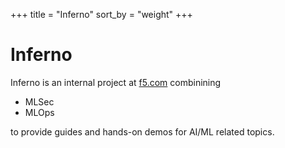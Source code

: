 +++
title = "Inferno"
sort_by = "weight"
+++

# Inferno

Inferno is an internal project at [f5.com](https://f5.com) combinining

- MLSec
- MLOps

to provide guides and hands-on demos for AI/ML related topics.
